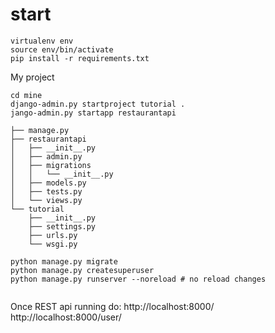 # start

```
virtualenv env
source env/bin/activate
pip install -r requirements.txt
```

My project
```
cd mine
django-admin.py startproject tutorial .
jango-admin.py startapp restaurantapi

├── manage.py
├── restaurantapi
│   ├── __init__.py
│   ├── admin.py
│   ├── migrations
│   │   └── __init__.py
│   ├── models.py
│   ├── tests.py
│   └── views.py
└── tutorial
    ├── __init__.py
    ├── settings.py
    ├── urls.py
    └── wsgi.py

python manage.py migrate
python manage.py createsuperuser
python manage.py runserver --noreload # no reload changes


```

Once REST api running do:
http://localhost:8000/
http://localhost:8000/user/
